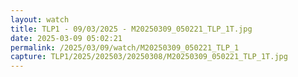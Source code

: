 ```yaml
---
layout: watch
title: TLP1 - 09/03/2025 - M20250309_050221_TLP_1T.jpg
date: 2025-03-09 05:02:21
permalink: /2025/03/09/watch/M20250309_050221_TLP_1
capture: TLP1/2025/202503/20250308/M20250309_050221_TLP_1T.jpg
---
```

